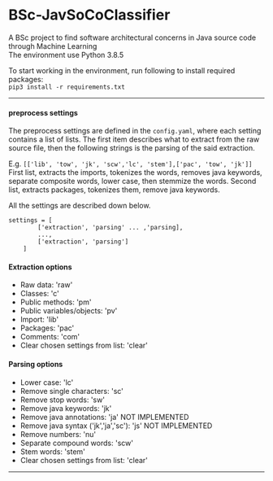 # BSc-JavSoCoClassifier
A BSc project to find software architectural concerns in Java source code through Machine Learning  
The environment use Python 3.8.5  


To start working in the environment, run following to install required packages:   
`pip3 install -r requirements.txt`

---

#### preprocess settings
The preprocess settings are defined in the `config.yaml`, where each setting
contains a list of lists. 
The first item describes what to extract from the raw source 
file, then the following strings is the parsing of the said extraction.  

E.g. `[['lib', 'tow', 'jk', 'scw','lc', 'stem'],['pac', 'tow', 'jk']]`
First list, extracts the imports, tokenizes the words, removes java keywords, 
separate composite words, lower case, then stemmize the words.
Second list, extracts packages, tokenizes them, remove java keywords.  

All the settings are described down below.  

```
settings = [
        ['extraction', 'parsing' ... ,'parsing],
        ...,
        ['extraction', 'parsing']
    ]
```
#### Extraction options
* Raw data: 'raw'
* Classes: 'c'
* Public methods: 'pm'
* Public variables/objects: 'pv'
* Import: 'lib'
* Packages: 'pac'
* Comments: 'com'
* Clear chosen settings from list: 'clear'

#### Parsing options
* Lower case: 'lc'
* Remove single characters:  'sc'
* Remove stop words: 'sw'
* Remove java keywords: 'jk'
* Remove java annotations: 'ja' NOT IMPLEMENTED
* Remove java syntax ('jk','ja','sc'): 'js' NOT IMPLEMENTED
* Remove numbers: 'nu'
* Separate compound words: 'scw'
* Stem words: 'stem'
* Clear chosen settings from list: 'clear'

___
